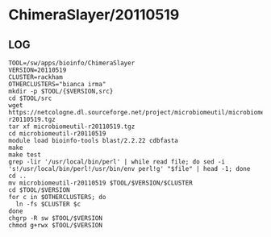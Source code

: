ChimeraSlayer/20110519
======================

LOG
---

    TOOL=/sw/apps/bioinfo/ChimeraSlayer
    VERSION=20110519
    CLUSTER=rackham
    OTHERCLUSTERS="bianca irma"
    mkdir -p $TOOL/{$VERSION,src}
    cd $TOOL/src
    wget https://netcologne.dl.sourceforge.net/project/microbiomeutil/microbiomeutil-r20110519.tgz
    tar xf microbiomeutil-r20110519.tgz
    cd microbiomeutil-r20110519
    module load bioinfo-tools blast/2.2.22 cdbfasta
    make
    make test
    grep -lir '/usr/local/bin/perl' | while read file; do sed -i 's!/usr/local/bin/perl!/usr/bin/env perl!g' "$file" | head -1; done
    cd ..
    mv microbiomeutil-r20110519 $TOOL/$VERSION/$CLUSTER
    cd $TOOL/$VERSION
    for c in $OTHERCLUSTERS; do
      ln -fs $CLUSTER $c
    done
    chgrp -R sw $TOOL/$VERSION
    chmod g+rwx $TOOL/$VERSION
